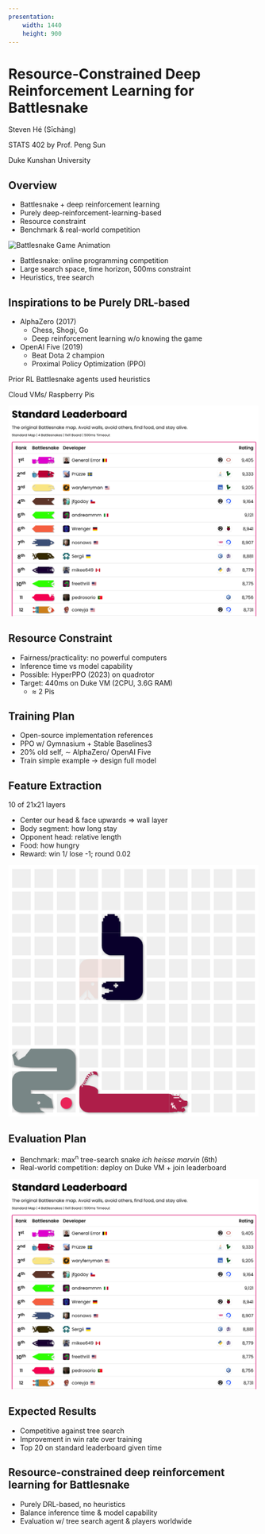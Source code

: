 ```yaml
---
presentation:
    width: 1440
    height: 900
---
```


<!-- 8min talk, 2min Q&A -->
<!-- slide -->
# Resource-Constrained Deep Reinforcement Learning for Battlesnake

Steven Hé (Sīchàng)

STATS 402 by Prof. Peng Sun

Duke Kunshan University

<!-- slide -->
## Overview

- Battlesnake + deep reinforcement learning
- Purely deep-reinforcement-learning-based
- Resource constraint
- Benchmark & real-world competition

<!-- slide id game-animation -->
<img src="https://static.battlesnake.com/play/releases/2.1.0/ui/img/game.gif"
alt="Battlesnake Game Animation" style="max-height: 60vh;">

- Battlesnake: online programming competition
- Large search space, time horizon, 500ms constraint
- Heuristics, tree search

<!-- slide -->
## Inspirations to be Purely DRL-based

- AlphaZero (2017)
    - Chess, Shogi, Go
    - Deep reinforcement learning w/o knowing the game
- OpenAI Five (2019)
    - Beat Dota 2 champion
    - Proximal Policy Optimization (PPO)

Prior RL Battlesnake agents used heuristics

<!-- slide -->

Cloud VMs/ Raspberry Pis

<img src="leaderboard.png" alt="Standard leaderboard" style="max-height: 80vh;">

<!-- slide -->
## Resource Constraint

- Fairness/practicality: no powerful computers
- Inference time vs model capability
- Possible: HyperPPO (2023) on quadrotor
- Target: 440ms on Duke VM (2CPU, 3.6G RAM)
    - $\approx$ 2 Pis

<!-- slide -->
## Training Plan

- Open-source implementation references
- PPO w/ Gymnasium + Stable Baselines3
- 20% old self, ∼ AlphaZero/ OpenAI Five
- Train simple example → design full model

<!-- slide -->
## Feature Extraction

10 of 21x21 layers

- Center our head & face upwards ⇒ wall layer
- Body segment: how long stay
- Opponent head: relative length
- Food: how hungry
- Reward: win 1/ lose -1; round 0.02

<img src="snake_game_screenshot.png" alt="Battlesnake Game Screenshot"
style="max-height: 40vh;">

<!-- slide -->
## Evaluation Plan

- Benchmark: max<sup>n</sup> tree-search snake *ich heisse marvin* (6th)
- Real-world competition: deploy on Duke VM + join leaderboard

<img src="leaderboard.png" alt="Standard leaderboard" style="max-height: 80vh;">

<!-- slide -->
## Expected Results

- Competitive against tree search
- Improvement in win rate over training
- Top 20 on standard leaderboard given time

<!-- slide -->
## Resource-constrained deep reinforcement learning for Battlesnake

- Purely DRL-based, no heuristics
- Balance inference time & model capability
- Evaluation w/ tree search agent & players worldwide

